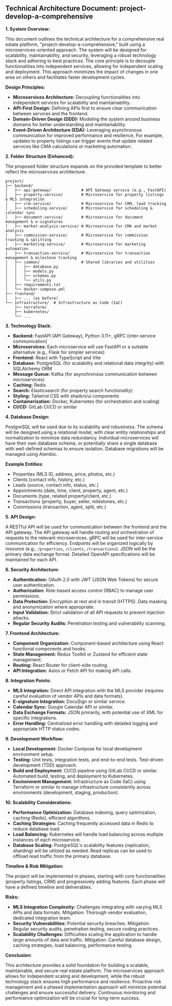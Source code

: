 ## Technical Architecture Document: project-develop-a-comprehensive

**1. System Overview:**

This document outlines the technical architecture for a comprehensive real estate platform, "project-develop-a-comprehensive," built using a microservices-oriented approach. The system will be designed for scalability, maintainability, and security, leveraging a robust technology stack and adhering to best practices.  The core principle is to decouple functionalities into independent services, allowing for independent scaling and deployment.  This approach minimizes the impact of changes in one area on others and facilitates faster development cycles.

**Design Principles:**

* **Microservices Architecture:** Decoupling functionalities into independent services for scalability and maintainability.
* **API-First Design:** Defining APIs first to ensure clear communication between services and the frontend.
* **Domain-Driven Design (DDD):**  Modeling the system around business domains for better understanding and maintainability.
* **Event-Driven Architecture (EDA):** Leveraging asynchronous communication for improved performance and resilience.  For example, updates to property listings can trigger events that update related services like CMA calculations or marketing automation.


**2. Folder Structure (Enhanced):**

The proposed folder structure expands on the provided template to better reflect the microservices architecture.

```
project/
├── backend/
│   ├── api-gateway/             # API Gateway service (e.g., FastAPI)
│   ├── property-service/        # Microservice for property listings & MLS integration
│   ├── crm-service/             # Microservice for CRM, lead tracking
│   ├── scheduling-service/      # Microservice for scheduling & calendar sync
│   ├── document-service/        # Microservice for document management & e-signatures
│   ├── market-analysis-service/ # Microservice for CMA and market analysis
│   ├── commission-service/      # Microservice for commission tracking & splitting
│   ├── marketing-service/       # Microservice for marketing automation
│   ├── transaction-service/     # Microservice for transaction management & milestone tracking
│   ├── common/                  # Shared libraries and utilities
│   │   ├── database.py
│   │   ├── models.py
│   │   ├── schemas.py
│   │   └── utils.py
│   ├── requirements.txt
│   └── docker-compose.yml
├── frontend/
│   ├── ... (as before)
└── infrastructure/  # Infrastructure as Code (IaC)
    ├── terraform/
    ├── kubernetes/
    └── ...
```

**3. Technology Stack:**

* **Backend:** FastAPI (API Gateway), Python 3.11+, gRPC (inter-service communication)
* **Microservices:** Each microservice will use FastAPI or a suitable alternative (e.g., Flask for simpler services)
* **Frontend:** React with TypeScript and Vite
* **Database:** PostgreSQL (for scalability and relational data integrity) with SQLAlchemy ORM
* **Message Queue:** Kafka (for asynchronous communication between microservices)
* **Caching:** Redis
* **Search:** Elasticsearch (for property search functionality)
* **Styling:** Tailwind CSS with shadcn/ui components
* **Containerization:** Docker, Kubernetes (for orchestration and scaling)
* **CI/CD:** GitLab CI/CD or similar


**4. Database Design:**

PostgreSQL will be used due to its scalability and robustness.  The schema will be designed using a relational model, with clear entity relationships and normalization to minimize data redundancy.  Individual microservices will have their own database schema, or potentially share a single database with well-defined schemas to ensure isolation.  Database migrations will be managed using Alembic.

**Example Entities:**

* Properties (MLS ID, address, price, photos, etc.)
* Clients (contact info, history, etc.)
* Leads (source, contact info, status, etc.)
* Appointments (date, time, client, property, agent, etc.)
* Documents (type, related property/client, etc.)
* Transactions (property, buyer, seller, milestones, etc.)
* Commissions (transaction, agent, split, etc.)


**5. API Design:**

A RESTful API will be used for communication between the frontend and the API gateway.  The API gateway will handle routing and orchestration of requests to the relevant microservices.  gRPC will be used for inter-service communication for efficiency.  Endpoints will be organized logically by resource (e.g., `/properties`, `/clients`, `/transactions`).  JSON will be the primary data exchange format.  Detailed OpenAPI specifications will be maintained for each API.

**6. Security Architecture:**

* **Authentication:** OAuth 2.0 with JWT (JSON Web Tokens) for secure user authentication.
* **Authorization:** Role-based access control (RBAC) to manage user permissions.
* **Data Protection:** Encryption at rest and in transit (HTTPS).  Data masking and anonymization where appropriate.
* **Input Validation:** Strict validation of all API requests to prevent injection attacks.
* **Regular Security Audits:**  Penetration testing and vulnerability scanning.


**7. Frontend Architecture:**

* **Component Organization:** Component-based architecture using React functional components and hooks.
* **State Management:** Redux Toolkit or Zustand for efficient state management.
* **Routing:** React Router for client-side routing.
* **API Integration:** Axios or Fetch API for making API calls.


**8. Integration Points:**

* **MLS Integration:**  Direct API integration with the MLS provider (requires careful evaluation of vendor APIs and data formats).
* **E-signature Integration:** DocuSign or similar service.
* **Calendar Sync:** Google Calendar API or similar.
* **Data Exchange Formats:** JSON primarily, with potential use of XML for specific integrations.
* **Error Handling:**  Centralized error handling with detailed logging and appropriate HTTP status codes.


**9. Development Workflow:**

* **Local Development:** Docker Compose for local development environment setup.
* **Testing:** Unit tests, integration tests, and end-to-end tests.  Test-driven development (TDD) approach.
* **Build and Deployment:** CI/CD pipeline using GitLab CI/CD or similar.  Automated build, testing, and deployment to Kubernetes.
* **Environment Management:** Infrastructure as Code (IaC) using Terraform or similar to manage infrastructure consistently across environments (development, staging, production).


**10. Scalability Considerations:**

* **Performance Optimization:**  Database indexing, query optimization, caching (Redis), efficient algorithms.
* **Caching Strategies:**  Caching frequently accessed data in Redis to reduce database load.
* **Load Balancing:** Kubernetes will handle load balancing across multiple instances of each microservice.
* **Database Scaling:** PostgreSQL's scalability features (replication, sharding) will be utilized as needed.  Read replicas can be used to offload read traffic from the primary database.


**Timeline & Risk Mitigation:**

The project will be implemented in phases, starting with core functionalities (property listings, CRM) and progressively adding features.  Each phase will have a defined timeline and deliverables.

**Risks:**

* **MLS Integration Complexity:**  Challenges integrating with varying MLS APIs and data formats.  Mitigation: Thorough vendor evaluation, dedicated integration team.
* **Security Vulnerabilities:**  Potential security breaches.  Mitigation:  Regular security audits, penetration testing, secure coding practices.
* **Scalability Challenges:**  Difficulties scaling the application to handle large amounts of data and traffic.  Mitigation:  Careful database design, caching strategies, load balancing, performance testing.


**Conclusion:**

This architecture provides a solid foundation for building a scalable, maintainable, and secure real estate platform.  The microservices approach allows for independent scaling and development, while the robust technology stack ensures high performance and resilience.  Proactive risk management and a phased implementation approach will minimize potential challenges and ensure successful delivery.  Continuous monitoring and performance optimization will be crucial for long-term success.
